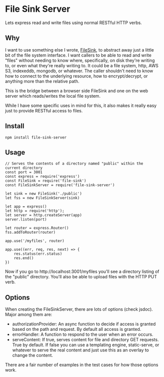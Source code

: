 # File Sink Server

Lets express read and write files using normal RESTful HTTP verbs.

## Why

I want to use something else I wrote, [FileSink](https://www.npmjs.com/package/file-sink), to abstract
away just a little bit of the file system interface. I want callers to be able to read and write "files"
without needing to know where, specifically, on disk they're writing to, or even what they're really writing
to. It could be a file system, http, AWS S3, indexeddb, mongodb, or whatever. The caller shouldn't need to
know how to connect to the underlying resource, how to encrypt/decrypt, or anything more than the relative
path.

This is the bridge between a browser side FileSink and one on the web server which reads/writes the local
file system.

While I have some specific uses in mind for this, it also makes it really easy just to provide RESTful access
to files.

## Install

```
npm install file-sink-server
```

## Usage

```
// Serves the contents of a directory named "public" within the current directory
const port = 3001
const express = require('express')
const FileSink = require('file-sink')
const FileSinkServer = require('file-sink-server')

let sink = new FileSink('./public')
let fss = new FileSinkServer(sink)

let app = express()
let http = require('http');
let server = http.createServer(app)
server.listen(port)

let router = express.Router()
fss.addToRouter(router)

app.use('/myfiles', router)

app.use((err, req, res, next) => {
	res.status(err.status)
	res.end()
})
```

Now if you go to http://localhost:3001/myfiles you'll see a directory listing of the "public"
directory. You'll also be able to upload files with the HTTP PUT verb.


## Options

When creating the FileSinkServer, there are lots of options (check jsdoc). Major among them are:


- authorizationProvider: An async function to decide if access is granted based on the path and request. By default all access is granted.
- errorHandler: A function to respond to the user when an error occurs. 
- serveContent: If true, serves content for file and directory GET requests. True by default. If false you can use a templating engine, static-serve, or whatever to serve the real content and just use this as an overlay to change the content.

There are a fair number of examples in the test cases for how those options work.